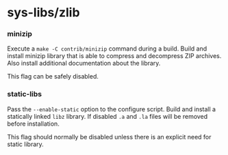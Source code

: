# sys-libs/zlib

### minizip
Execute a `make -C contrib/minizip` command during a build. Build and install minizip library that is able to compress and decompress ZIP archives. Also install additional documentation about the library.

This flag can be safely disabled.

### static-libs
Pass the `--enable-static` option to the configure script. Build and install a statically linked `libz` library. If disabled `.a` and `.la` files will be removed before installation.

This flag should normally be disabled unless there is an explicit need for static library.
